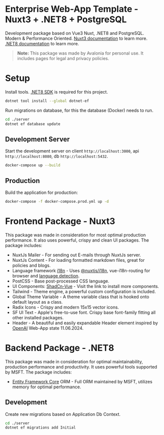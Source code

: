 # Enterprise Web-App Template - Nuxt3 + .NET8 + PostgreSQL

Development package based on Vue3 Nuxt, .NET8 and PostgreSQL. Modern & Performance Oriented.
[Nuxt3 documentation](https://nuxt.com/docs/getting-started/introduction) to learn more.
[.NET8 documentation](https://learn.microsoft.com/en-us/dotnet/fundamentals/) to learn more.

> **Note:**
> This package was made by Avalonia for personal use. It includes pages for legal and privacy policies.

# Setup

Install tools. [.NET8 SDK](https://dotnet.microsoft.com/en-us/download/dotnet/8.0) is required for this project.

```bash
dotnet tool install --global dotnet-ef
```

Run migrations on database, for this the database (Docker) needs to run.

```bash
cd ./server
dotnet ef database update
```

## Development Server

Start the development server on client `http://localhost:3000`, api `http://localhost:8080`, db `http://localhost:5432`.

```bash
docker-compose up --build
```

## Production

Build the application for production:

```bash
docker-compose -f docker-compose.prod.yml up -d
```

# Frontend Package - Nuxt3

This package was made in consideration for most optimal production performance. It also uses powerful, crispy and clean UI packages.
The package includes:
- NuxtJs Mailer - For sending out E-mails through NuxtJs server.
- NuxtJs Content - For loading formatted markdown files, great for policies and blogs.
- Language framework [i18n](https://developer.mozilla.org/en-US/docs/Mozilla/Add-ons/WebExtensions/API/i18n) - Uses [@nuxtjs/i18n](https://i18n-legacy.nuxtjs.org/basic-usage/), vue-i18n-routing for browser and [language detection](https://v8.i18n.nuxtjs.org/guide/browser-language-detection).
- PostCSS - Base post-processed CSS language.
- UI Components: [ShadCn-Vue](https://www.shadcn-vue.com/docs/components/accordion.html) - Visit the link to install more components.
- Tailwind - Theme engine, a powerful custom configuration is included.
- Global Theme Variable - A theme variable class that is hooked onto default layout as a class.
- Radix Icons - Crispy and modern 15x15 vector icons.
- SF UI Text - Apple's free-to-use font. Crispy base font-family fitting all other installed packages.
- Header - A beautiful and easily expandable Header element inspired by [OpenAI](https://openai.com/) Web-App state 11.06.2024.

# Backend Package - .NET8
This package was made in consideration for optimal maintainability, production performance and productivity. It uses powerful tools supported by MSFT.
The package includes:
- [Entity Framework Core](https://learn.microsoft.com/en-us/ef/core/get-started/overview/first-app?tabs=netcore-cli) ORM - Full ORM maintained by MSFT, utilizes memory for optimal performance.

## Development

Create new migrations based on Application Db Context.

```bash
cd ./server
dotnet ef migrations add Initial
```